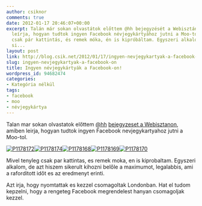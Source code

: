 ```yaml
---
author: csiknor
comments: true
date: 2012-01-17 20:46:07+00:00
excerpt: Talán már sokan olvastátok előttem @hh bejegyzését a Webisztánon, amiben
  leírja, hogyan tudtok ingyen Facebook névjegykártyához jutni a Moo-tól. Mivel tényleg
  csak pár kattintás, és remek móka, én is kipróbáltam. Egyszeri alkalom, de azt hiszem
  si...
layout: post
link: http://blog.csik.net/2012/01/17/ingyen-nevjegykartyak-a-facebook-on/
slug: ingyen-nevjegykartyak-a-facebook-on
title: Ingyen névjegykártyák a Facebook-on!
wordpress_id: 94682474
categories:
- Kategória nélkül
tags:
- facebook
- moo
- névjegykártya
---
```


Talan mar sokan olvastatok előttem [@hh](http://twitter.com/hh) [bejegyzeset a Webisztanon](http://webisztan.blog.hu/2012/01/05/ingyen_tenyleg_ingyen_facebookos_nevjegykartyak_a_moo_tol), amiben leirja, hogyan tudtok ingyen Facebook nevjegykartyahoz jutni a Moo-tol.

[![P1178172](http://csiknet.files.wordpress.com/2012/01/p1178172-scaled1000.jpg?w=300)](http://csiknet.files.wordpress.com/2012/01/p1178172-scaled1000.jpg)[![P1178174](http://csiknet.files.wordpress.com/2012/01/p1178174-scaled1000.jpg?w=300)](http://csiknet.files.wordpress.com/2012/01/p1178174-scaled1000.jpg)[![P1178168](http://csiknet.files.wordpress.com/2012/01/p1178168-scaled1000.jpg?w=300)](http://csiknet.files.wordpress.com/2012/01/p1178168-scaled1000.jpg)[![P1178169](http://csiknet.files.wordpress.com/2012/01/p1178169-scaled1000.jpg?w=300)](http://csiknet.files.wordpress.com/2012/01/p1178169-scaled1000.jpg)[![P1178170](http://csiknet.files.wordpress.com/2012/01/p1178170-scaled1000.jpg?w=300)](http://csiknet.files.wordpress.com/2012/01/p1178170-scaled1000.jpg)

Mivel tenyleg csak par kattintas, es remek moka, en is kiprobaltam. Egyszeri alkalom, de azt hiszem sikerult kihozni belőle a maximumot, legalabbis, ami a raforditott időt es az eredmenyt erinti.

Azt irja, hogy nyomtattak es kezzel csomagoltak Londonban. Hat el tudom kepzelni, hogy a rengeteg Facebook megrendelest hanyan csomagoljak kezzel.
